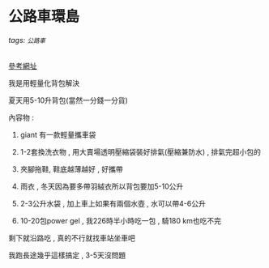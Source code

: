 # 公路車環島

###### tags: `公路車`

[參考網址](https://www.mobile01.com/topicdetail.php?f=316&t=1027116&p=6#44945544)

我是用輕量化背包解決  
  
夏天用5-10升背包(當然一分錢一分貨)  

內容物 :  
 
1. giant 有一款輕量攜車袋  

2. 1-2套換洗衣物 , 用大賣場透明壓縮袋裝好排氣(壓縮兼防水) , 排氣完超小包的  

3. 夾腳拖鞋, 鞋底越薄越好 , 好攜帶  
 
4. 雨衣 , 冬天因為要多帶羽絨衣所以背包要加5-10公升  

5. 2-3公升水袋 , 加上車上如果有兩個水壺 , 水可以帶4-6公升  

6. 10-20包power gel , 我226時半小時吃一包 , 騎180 km也吃不完  

剩下就沿路吃 , 真的不行就找車站坐車吧  

我跑長途幾乎這樣搞定 , 3-5天沒問題  

